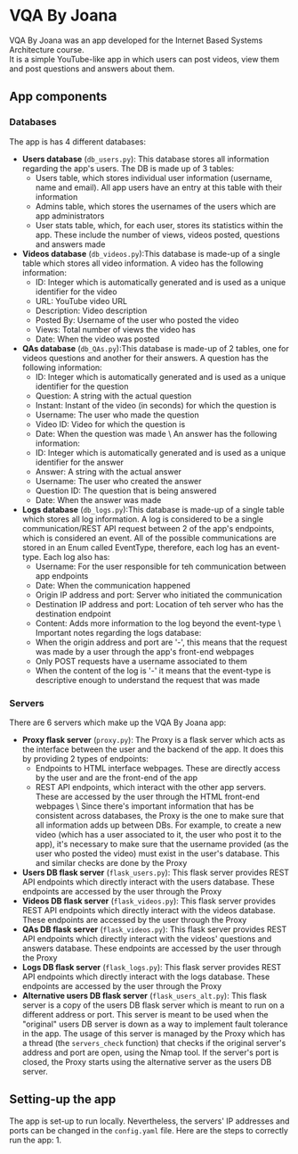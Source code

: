 # VQA By Joana
VQA By Joana was an app developed for the Internet Based Systems Architecture course.  
It is a simple YouTube-like app in which users can post videos, view them and post questions and answers about them.

## App components
### Databases
The app is has 4 different databases:
* **Users database** (```db_users.py```): This database stores all information regarding the app's users. The DB is made up of 3 tables:
    * Users table, which stores individual user information (username, name and email). All app users have an entry at this table with their information
    * Admins table, which stores the usernames of the users which are app administrators
    * User stats table, which, for each user, stores its statistics within the app. These include the number of views, videos posted, questions and answers made
* **Videos database** (```db_videos.py```):This database is made-up of a single table which stores all video information.
A video has the following information:
    * ID: Integer which is automatically generated and is used as a unique identifier for the video
    * URL: YouTube video URL
    * Description: Video description
    * Posted By: Username of the user who posted the video
    * Views: Total number of views the video has
    * Date: When the video was posted
* **QAs database** (```db_QAs.py```):This database is made-up of 2 tables, one for videos questions and another for their answers. 
A question has the following information:
    * ID: Integer which is automatically generated and is used as a unique identifier for the question
    * Question: A string with the actual question
    * Instant: Instant of the video (in seconds) for which the question is
    * Username: The user who made the question
    * Video ID: Video for which the question is
    * Date: When the question was made \\
An answer has the following information:
    * ID: Integer which is automatically generated and is used as a unique identifier for the answer
    * Answer: A string with the actual answer
    * Username: The user who created the answer
    * Question ID: The question that is being answered
    * Date: When the answer was made
* **Logs database** (```db_logs.py```):This database is made-up of a single table which stores all log information. A log is considered to be a single communication/REST API request between 2 of the app's endpoints, which is considered an event. All of the possible communications are stored in an Enum called EventType, therefore, each log has an event-type. Each log also has:
    * Username: For the user responsible for teh communication between app endpoints
    * Date: When the communication happened
    * Origin IP address and port: Server who initiated the communication
    * Destination IP address and port: Location of teh server who has the destination endpoint
    * Content: Adds more information to the log beyond the event-type \\
Important notes regarding the logs database:
    * When the origin address and port are '-', this means that the request was made by a user through the app's front-end webpages
    * Only POST requests have a username associated to them
    * When the content of the log is '-' it means that the event-type is descriptive enough to understand the request that was made


### Servers
There are 6 servers which make up the VQA By Joana app:
* **Proxy flask server** (```proxy.py```): The Proxy is a flask server which acts as the interface between the user and the backend of the app. It does this by providing 2 types of endpoints:
    * Endpoints to HTML interface webpages. These are directly access by the user and are the front-end of the app
    * REST API endpoints, which interact with the other app servers. These are accessed by the user through the HTML front-end webpages  \\
Since there's important information that has be consistent across databases, the Proxy is the one to make sure that all information adds up between DBs. For example, to create a new video (which has a user associated to it, the user who post it to the app), it's necessary to make sure that the username provided (as the user who posted the video) must exist in the user's database. This and similar checks are done by the Proxy
* **Users DB flask server** (```flask_users.py```): This flask server provides REST API endpoints which directly interact with the users database. These endpoints are accessed by the user through the Proxy
* **Videos DB flask server** (```flask_videos.py```): This flask server provides REST API endpoints which directly interact with the videos database. These endpoints are accessed by the user through the Proxy
* **QAs DB flask server** (```flask_videos.py```): This flask server provides REST API endpoints which directly interact with the videos' questions and answers database. These endpoints are accessed by the user through the Proxy
* **Logs DB flask server** (```flask_logs.py```): This flask server provides REST API endpoints which directly interact with the logs database. These endpoints are accessed by the user through the Proxy
* **Alternative users DB flask server** (```flask_users_alt.py```): This flask server is a copy of the users DB flask server which is meant to run on a different address or port. This server is meant to be used when the "original" users DB server is down as a way to implement fault tolerance in the app. The usage of this server is managed by the Proxy which has a thread (the ```servers_check``` function) that checks if the original server's address and port are open, using the Nmap tool. If the server's port is closed, the Proxy starts using the alternative server as the users DB server.

## Setting-up the app
The app is set-up to run locally. Nevertheless, the servers' IP addresses and ports can be changed in the ```config.yaml``` file.
Here are the steps to correctly run the app:
1. 
